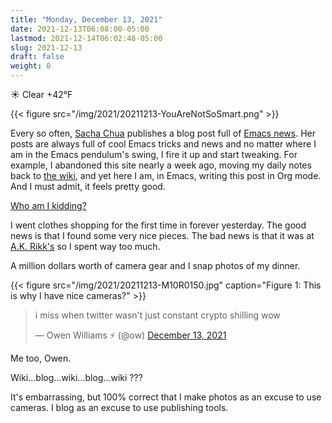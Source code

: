 ```yaml
---
title: "Monday, December 13, 2021"
date: 2021-12-13T06:08:00-05:00
lastmod: 2021-12-14T06:02:48-05:00
slug: 2021-12-13
draft: false
weight: 0
---
```


☀️ Clear +42°F

{{< figure src="/img/2021/20211213-YouAreNotSoSmart.png" >}}

Every so often, [Sacha Chua](https://sachachua.com/blog) publishes a blog post full of [Emacs news](https://sachachua.com/blog/2021/12/2021-12-13-emacs-news/). Her posts are always full of cool Emacs tricks and news and no matter where I am in the Emacs pendulum's swing, I fire it up and start tweaking. For example, I abandoned this site nearly a week ago, moving my daily notes back to [the wiki](https://rudimentarylathe.wiki), and yet here I am, in Emacs, writing this post in Org mode. And I must admit, it feels pretty good.

[Who am I kidding?](https://baty.blog/2021/one-wiki-one-blog-one-social/)

I went clothes shopping for the first time in forever yesterday. The good news is that I found some very nice pieces. The bad news is that it was at [A.K. Rikk's](https://akrikks.com) so I spent way too much.

A million dollars worth of camera gear and I snap photos of my dinner.

{{< figure src="/img/2021/20211213-M10R0150.jpg" caption="Figure 1: This is why I have nice cameras?" >}}

<blockquote class="twitter-tweet"><p lang="en" dir="ltr">i miss when twitter wasn&#39;t just constant crypto shilling wow</p>&mdash; Owen Williams ⚡ (@ow) <a href="https://twitter.com/ow/status/1470506506533679117?ref_src=twsrc%5Etfw">December 13, 2021</a></blockquote> <script async src="https://platform.twitter.com/widgets.js" charset="utf-8"></script>

Me too, Owen.

Wiki...blog...wiki...blog...wiki ???

It's embarrassing, but 100% correct that I make photos as an excuse to use cameras. I blog as an excuse to use publishing tools.

[//]: # "Exported with love from a post written in Org mode"
[//]: # "- https://github.com/kaushalmodi/ox-hugo"
